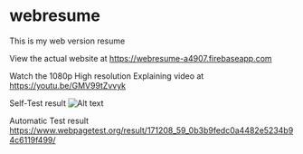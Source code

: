 # webresume
This is my web version resume

View the actual website at 
https://webresume-a4907.firebaseapp.com

Watch the 1080p High resolution Explaining video at
https://youtu.be/GMV99tZvvyk


Self-Test result ![Alt text](testcase.jpg?raw=true "Test Case")

Automatic Test result https://www.webpagetest.org/result/171208_59_0b3b9fedc0a4482e5234b94c6119f499/

